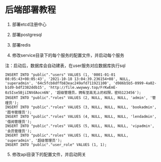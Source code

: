 # 后端部署教程

1. 部署etcd注册中心

2. 部署postgresql

3. 部署redis

4. 修改service目录下的每个服务的配置文件，并启动每个服务

注：启动后，数据库会自动建表，在user服务对应数据库执行sql
```
INSERT INTO "public"."users" VALUES (1, '0001-01-01 08:05:43+08:05:43', '2021-10-18 13:04:39.236154+08', NULL, 'superadmin', '64c5fcb8dffb83eac249afd711921100', 'd986b5b5-0999-4a02-b1d9-bdf2382ddb15', 'http://file.wwywwy.top/FrKwEmE-0z5Ise5BjiINVdAocn6N', '超级管理员，拥有至高无上的权限，密码123456');
INSERT INTO "public"."roles" VALUES (2, NULL, NULL, NULL, 'admin', '管理员');
INSERT INTO "public"."roles" VALUES (3, NULL, NULL, NULL, 'bookadmin', '图书管理员');
INSERT INTO "public"."roles" VALUES (4, NULL, NULL, NULL, 'lendadmin', '借阅管理员');
INSERT INTO "public"."roles" VALUES (5, NULL, NULL, NULL, 'vipadmin', '会员管理员');
INSERT INTO "public"."roles" VALUES (1, NULL, NULL, NULL, 'superadmin', '超级管理员');
INSERT INTO "public"."user_role" VALUES (1, 1);
```

5. 修改api目录下的配置文件，并启动网关
